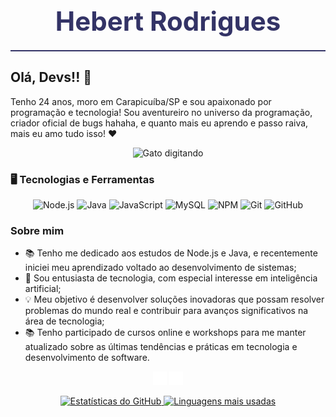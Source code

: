 <div align="center">
 <h1 style="font-size: 3em; color: #333366; border-bottom: 2px solid #333366; padding-bottom: 0.5em;">Hebert Rodrigues</h1>
</div>

## Olá, Devs!! 👋

Tenho 24 anos, moro em Carapicuíba/SP e sou apaixonado por programação e tecnologia! Sou aventureiro no universo da programação, criador oficial de bugs hahaha, e quanto mais eu aprendo e passo raiva, mais eu amo tudo isso! ❤

<p align="center">
  <img src="https://super.abril.com.br/wp-content/uploads/2016/09/super_imggato_digitando_0.gif" width="350" alt="Gato digitando">
</p>

### 🖥️ Tecnologias e Ferramentas
<p align="center">
  <img width="40px" src="https://cdn.jsdelivr.net/gh/devicons/devicon@latest/icons/nodejs/nodejs-original-wordmark.svg" alt="Node.js"/>
  <img width="40px" src="https://cdn.jsdelivr.net/gh/devicons/devicon@latest/icons/java/java-original-wordmark.svg" alt="Java"/>
  <img width="40px" src="https://cdn.jsdelivr.net/gh/devicons/devicon@latest/icons/javascript/javascript-original.svg" alt="JavaScript"/>
  <img width="40px" src="https://cdn.jsdelivr.net/gh/devicons/devicon/icons/mysql/mysql-original.svg" alt="MySQL"/>
  <img width="40px" src="https://cdn.jsdelivr.net/gh/devicons/devicon@latest/icons/npm/npm-original-wordmark.svg" alt="NPM"/>
  <img width="40px" src="https://cdn.jsdelivr.net/gh/devicons/devicon/icons/git/git-original.svg" alt="Git"/>
  <img width="40px" src="https://cdn.jsdelivr.net/gh/devicons/devicon/icons/github/github-original.svg" alt="GitHub"/>
</p>

### Sobre mim

- 📚 Tenho me dedicado aos estudos de Node.js e Java, e recentemente iniciei meu aprendizado voltado ao desenvolvimento de sistemas;
- 🚀 Sou entusiasta de tecnologia, com especial interesse em inteligência artificial;
- 💡 Meu objetivo é desenvolver soluções inovadoras que possam resolver problemas do mundo real e contribuir para avanços significativos na área de tecnologia;
- 📚 Tenho participado de cursos online e workshops para me manter atualizado sobre as últimas tendências e práticas em tecnologia e desenvolvimento de software.

<p align="center">
  <a href="https://www.instagram.com/jeniblo_dev" target="_blank"><img alt="Instagram" width="22px" src="https://github.com/Aakarsh-B/trying-repos/blob/master/insta.svg" /></a>
  <a href="https://www.linkedin.com/in/hebert-macedo" target="_blank"><img alt="LinkedIn" width="22px" src="https://github.com/Aakarsh-B/trying-repos/blob/master/linkedin.svg" /></a>
</p>

<p align="center">
<a href="https://github.com/HebertMacedo">
  <img height="180em" src="https://github-readme-stats-eight-theta.vercel.app/api?username=hebertmacedo&show_icons=true&theme=algolia&include_all_commits=true&count_private=true" alt="Estatísticas do GitHub"/>
  <img height="180em" src="https://github-readme-stats-eight-theta.vercel.app/api/top-langs/?username=hebertmacedo&layout=compact&langs_count=8&theme=algolia" alt="Linguagens mais usadas"/>
</a>
</p>
